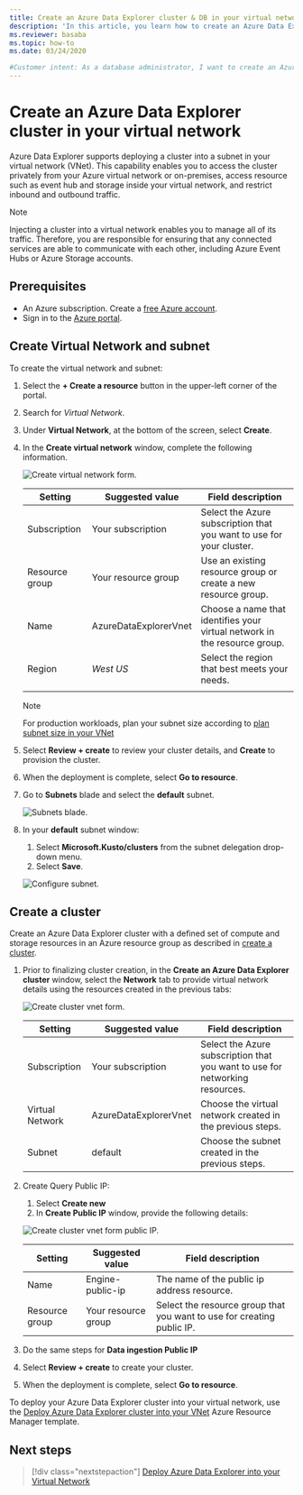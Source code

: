 ```yaml
---
title: Create an Azure Data Explorer cluster & DB in your virtual network
description: 'In this article, you learn how to create an Azure Data Explorer cluster in your virtual network.'
ms.reviewer: basaba
ms.topic: how-to
ms.date: 03/24/2020

#Customer intent: As a database administrator, I want to create an Azure Data Explorer cluster and database in my virtual network.
---
```


# Create an Azure Data Explorer cluster in your virtual network

Azure Data Explorer supports deploying a cluster into a subnet in your virtual network (VNet). This capability enables you to access the cluster privately from your Azure virtual network or on-premises, access resource such as event hub and storage inside your virtual network, and restrict inbound and outbound traffic.

> [!Note]
> Injecting a cluster into a virtual network enables you to manage all of its traffic. Therefore, you are responsible for ensuring that any connected services are able to communicate with each other, including Azure Event Hubs or Azure Storage accounts.

## Prerequisites

* An Azure subscription. Create a [free Azure account](https://azure.microsoft.com/free/).
* Sign in to the [Azure portal](https://portal.azure.com/).

## Create Virtual Network and subnet

To create the virtual network and subnet:

1. Select the **+ Create a resource** button in the upper-left corner of the portal.
1. Search for *Virtual Network*.
1. Under **Virtual Network**, at the bottom of the screen, select **Create**.
1. In the **Create virtual network** window, complete the following information.

   ![Create virtual network form.](media/vnet-create-cluster-portal/vnet-blade.png)

    **Setting** | **Suggested value** | **Field description**
    |---|---|---|
    | Subscription | Your subscription | Select the Azure subscription that you want to use for your cluster.|
    | Resource group | Your resource group | Use an existing resource group or create a new resource group. |
    | Name | AzureDataExplorerVnet | Choose a name that identifies your virtual network in the resource group.
    | Region | *West US* | Select the region that best meets your needs.
    | | | |

    > [!NOTE]
    > For production workloads, plan your subnet size according to [plan subnet size in your VNet](vnet-deployment.md#plan-subnet-size-in-your-vnet)

1. Select **Review + create** to review your cluster details, and **Create** to provision the cluster.

1. When the deployment is complete, select **Go to resource**.
1. Go to **Subnets** blade and select the **default** subnet.
    
    ![Subnets blade.](media/vnet-create-cluster-portal/subnets.png)

1. In your **default** subnet window:
    1. Select **Microsoft.Kusto/clusters** from the subnet delegation drop-down menu.
    1. Select **Save**.
    
    ![Configure subnet.](media/vnet-create-cluster-portal/vnet-delegate-subnet.png)

## Create a cluster

Create an Azure Data Explorer cluster with a defined set of compute and storage resources in an Azure resource group as described in [create a cluster](create-cluster-database-portal.md#create-a-cluster).

1. Prior to finalizing cluster creation, in the **Create an Azure Data Explorer cluster** window, select the **Network** tab to provide virtual network details using the resources created in the previous tabs:

   ![Create cluster vnet form.](media/vnet-create-cluster-portal/create-cluster-form-vnet.png)

    **Setting** | **Suggested value** | **Field description**
    |---|---|---|
    | Subscription | Your subscription | Select the Azure subscription that you want to use for networking resources.|
    | Virtual Network | AzureDataExplorerVnet | Choose the virtual network created in the previous steps.
    | Subnet | default | Choose the subnet created in the previous steps.

1. Create Query Public IP:
    1. Select **Create new**
    1. In **Create Public IP** window, provide the following details:
    
    ![Create cluster vnet form public IP.](media/vnet-create-cluster-portal/vnet-create-public-ip.png)

    | **Setting** | **Suggested value** | **Field description** |
    |---|---|---|
    | Name | Engine-public-ip | The name of the public ip address resource.|
    | Resource group | Your resource group | Select the resource group that you want to use for creating public IP.|

1. Do the same steps for **Data ingestion Public IP**
1. Select **Review + create** to create your cluster.
1. When the deployment is complete, select **Go to resource**.

To deploy your Azure Data Explorer cluster into your virtual network, use the [Deploy Azure Data Explorer cluster into your VNet](https://azure.microsoft.com/resources/templates/kusto-vnet/) Azure Resource Manager template.

## Next steps

> [!div class="nextstepaction"]
> [Deploy Azure Data Explorer into your Virtual Network](vnet-deployment.md)
